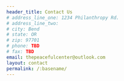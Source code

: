 ```yaml
---
header_title: Contact Us
# address_line_one: 1234 Philanthropy Rd.
# address_line_two: 
# city: Bend
# state: OR
# zip: 97701
# phone: TBD
# fax: TBD
email: thepeacefulcenter@outlook.com
layout: contact
permalink: /:basename/
---
```


<!-- Your entries above cannot contain colons -->
<!-- The only colon should be after the variable name (e.g. city:) -->
<!-- The colon is used to separate the variable name from the variable content -->
<!-- The exception is the second colon in the permalink field (e.g. permalink: /:basename/) -->
<!-- BAD -->
<!-- address_line_one: SomeBank, ATTN: Chris Smith -->
<!-- GOOD -->
<!-- address_line_one: SomeBank, ATTN Chris Smith -->
<section id="three">
    <div id="formkeep-embed" data-formkeep-url="https://formkeep.com/p/75d5dd1ed687edbcfff4c98f69db3917?embedded=1"></div>        
</section>

<script type="text/javascript" src="https://pym.nprapps.org/pym.v1.min.js"></script>
<script type="text/javascript" src="https://cdn.formkeep.com/formkeep-embed.js"></script>

<!-- Get notified when the form is submitted, add your own code below: -->
<script>
const formkeepEmbed = document.querySelector('#formkeep-embed')

formkeepEmbed.addEventListener('formkeep-embed:submitting', _event => {
  console.log('Submitting form...')
})

formkeepEmbed.addEventListener('formkeep-embed:submitted', _event => {
  console.log('Submitted form...')
})
</script>